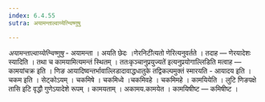 ```yaml
---
index: 6.4.55
sutra: अयामन्ताल्वाय्येत्न्विष्णुषु

---
```

_अयामन्ताल्वाय्येत्न्विष्णुषु_ - अयामन्ता । अयति छेदः ।णेरनिटी॑त्यतो णेरित्यनुवर्तते । तदाह — णेरयादेशः स्यादिति । तथा च कामयामित्यमन्तं स्थितम् । ततःकृञ्चानुप्रयुज्यते॑ इत्यनुप्रयोगाल्लिडिति मत्वाह —  कामयांचक्र इति । णिङ आयादिष्वन्तर्भावाल्लिडादावाद्धधातुके तद्विकल्पमुक्तं स्मारयति - आयादय इति । चकम इति । सेट्कोऽयम् । चकमिषे । चकमिध्वे ।चकमिवहे । चकमिमहे । कामयियेति । लुटि णिङपक्षे तासि इटि वृद्धौ गुणेऽयादेशे रूपम् । कामयताम् । अकामय.कामयेत । कामयिषीष्ट — कमिषीष्ट ।